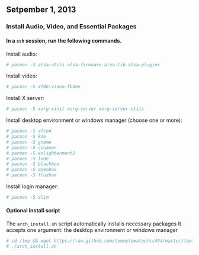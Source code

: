 ## Setpember 1, 2013

### Install Audio, Video, and Essential Packages

#### In a `ssh` session, run the following commands.

Install audio:

```bash
# pacman -S alsa-utils alsa-firmware alsa-lib alsa-plugins 
```

Install video: 

```bash
# pacman -S xf86-video-fbdev
```

Install X server:

```bash
# pacman -S xorg-xinit xorg-server xorg-server-utils
```

Install desktop environment or windows manager (choose one or more):

```bash
# pacman -S xfce4 
# pacman -S kde
# pacman -S gnome
# pacman -S cinamon
# pacman -S enlightenment2
# pacman -S lxde
# pacman -S blackbox
# pacman -S openbox
# pacman -S fluxbox
```

Install login manager:

```bash
# pacman -S slim
```

#### Optional install script
The `arch_install.sh` script automatically installs necessary packages
It accepts one argument: the desktop environment or windows manager

```bash
# cd /tmp && wget https://raw.github.com/tommytomatoe/cs494/master/tools/arch_install.sh
# ./arch_install.sh
```
